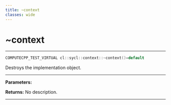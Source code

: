```yaml
---
title: ~context
classes: wide
---
```

# ~context

---

```cpp
COMPUTECPP_TEST_VIRTUAL cl::sycl::context::~context()=default
```


Destroys the implementation object. 


---
**Parameters:**

**Returns:** No description.

---
